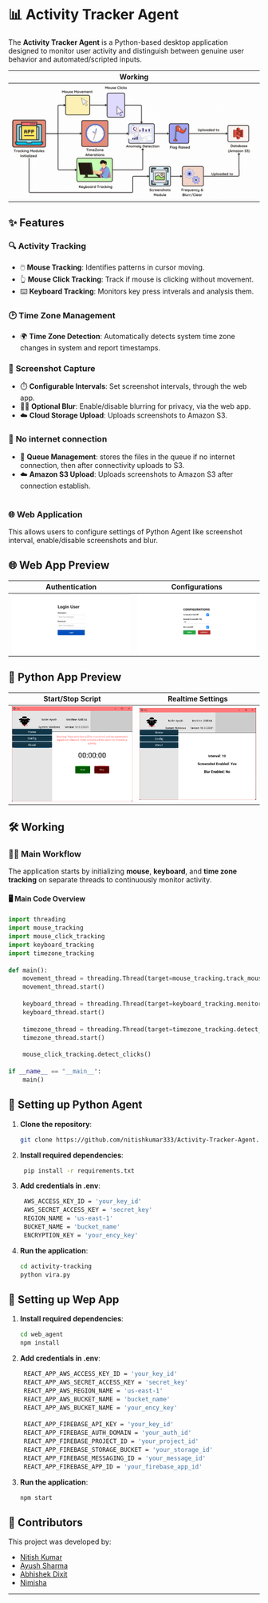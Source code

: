# 📊 **Activity Tracker Agent**

The **Activity Tracker Agent** is a Python-based desktop application designed to monitor user activity and distinguish between genuine user behavior and automated/scripted inputs.


| **Working** |
|:------------:|
| ![Configuration Interface](public/charts_whitebg.gif) |

## ✨ **Features**

### 🔍 **Activity Tracking**
- 🖱️ **Mouse Tracking**: Identifies patterns in cursor moving.
- 👆 **Mouse Click Tracking**: Track if mouse is clicking without movement.
- ⌨️ **Keyboard Tracking**: Monitors key press intverals and analysis them.

### 🕑 **Time Zone Management**
- 🌍 **Time Zone Detection**: Automatically detects system time zone changes in system and report timestamps.

### 📸 **Screenshot Capture**
- ⏱️ **Configurable Intervals**: Set screenshot intervals, through the web app.
- 😶‍🌫️ **Optional Blur**: Enable/disable blurring for privacy, via the web app.
- ☁️ **Cloud Storage Upload**: Uploads screenshots to Amazon S3.
  
### 📸 **No internet connection**
- 🫸 **Queue Management**: stores the files in the queue if no internet connection, then after connectivity uploads to S3.
- ☁️ **Amazon S3 Upload**: Uploads screenshots to Amazon S3 after connection establish.

#

### 🌐 **Web Application**
This allows users to configure settings of Python Agent like screenshot interval, enable/disable screenshots and blur.

## 🌐 **Web App Preview**

| **Authentication**  | **Configurations**                           |
|------------------------------------------------------|---------------------------------------------------------|
| ![Configuration Interface](public/web_login.png)  | ![Configuration Module](public/web_configure.png) |

## 📸 **Python App Preview**

| **Start/Stop Script**  | **Realtime Settings**                           |
|------------------------------------------------------|---------------------------------------------------------|
| ![Configuration Interface](public/vira_landing.png)  | ![Blurred Screenshot](public/vira_config.png) |

## 🛠️ **Working**

### 🧑‍💻 **Main Workflow**
The application starts by initializing **mouse**, **keyboard**, and **time zone tracking** on separate threads to continuously monitor activity.

#### 🖥️ **Main Code Overview**
```python
import threading
import mouse_tracking
import mouse_click_tracking
import keyboard_tracking
import timezone_tracking

def main():
    movement_thread = threading.Thread(target=mouse_tracking.track_mouse_movement)
    movement_thread.start()

    keyboard_thread = threading.Thread(target=keyboard_tracking.monitor_keyboard)
    keyboard_thread.start()

    timezone_thread = threading.Thread(target=timezone_tracking.detect_time_zone_change)
    timezone_thread.start()

    mouse_click_tracking.detect_clicks()

if __name__ == "__main__":
    main()
```

## 📂 **Setting up Python Agent**

1. **Clone the repository**:
   ```bash
   git clone https://github.com/nitishkumar333/Activity-Tracker-Agent.git
   ```

2. **Install required dependencies**:
   ```bash
    pip install -r requirements.txt
   ```

3. **Add credentials in .env**:
   ```bash
    AWS_ACCESS_KEY_ID = 'your_key_id'
    AWS_SECRET_ACCESS_KEY = 'secret_key'
    REGION_NAME = 'us-east-1'
    BUCKET_NAME = 'bucket_name'
    ENCRYPTION_KEY = 'your_ency_key'
   ```

4. **Run the application**:
   ```bash
   cd activity-tracking
   python vira.py
   ```

## 📂 **Setting up Wep App**

1. **Install required dependencies**:
   ```bash
   cd web_agent
   npm install
   ```
  
2. **Add credentials in .env**:
   ```bash
    REACT_APP_AWS_ACCESS_KEY_ID = 'your_key_id'
    REACT_APP_AWS_SECRET_ACCESS_KEY = 'secret_key'
    REACT_APP_AWS_REGION_NAME = 'us-east-1'
    REACT_APP_AWS_BUCKET_NAME = 'bucket_name'
    REACT_APP_AWS_BUCKET_NAME = 'your_ency_key'

    REACT_APP_FIREBASE_API_KEY = 'your_key_id'
    REACT_APP_FIREBASE_AUTH_DOMAIN = 'your_auth_id'
    REACT_APP_FIREBASE_PROJECT_ID = 'your_project_id'
    REACT_APP_FIREBASE_STORAGE_BUCKET = 'your_storage_id'
    REACT_APP_FIREBASE_MESSAGING_ID = 'your_message_id'
    REACT_APP_FIREBASE_APP_ID = 'your_firebase_app_id'
   ```

3. **Run the application**:
   ```bash
   npm start
   ```

## 👥 **Contributors**
This project was developed by:
- [Nitish Kumar](https://github.com/nitishkumar333)
- [Ayush Sharma](https://github.com/ayusharma03)
- [Abhishek Dixit](https://github.com/Adixit8604)
- [Nimisha](https://github.com/NimishaKulshrestha)

--- 